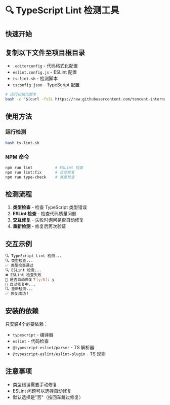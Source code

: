 # 🔍 TypeScript Lint 检测工具

## 快速开始

## 复制以下文件至项目根目录
- `.editorconfig` - 代码格式化配置
- `eslint.config.js` - ESLint 配置
- `ts-lint.sh` - 检测脚本
- `tsconfig.json` - TypeScript 配置

```bash
# 运行初始化脚本
bash -c "$(curl -fsSL https://raw.githubusercontent.com/tencent-international/specification/main/typescripts/ts-lint-init.sh)"
```

## 使用方法

### 运行检测
```bash
bash ts-lint.sh
```

### NPM 命令
```bash
npm run lint          # ESLint 检查
npm run lint:fix      # 自动修复
npm run type-check    # 类型检查
```

## 检测流程

1. **类型检查** - 检查 TypeScript 类型错误
2. **ESLint 检查** - 检查代码质量问题
3. **交互修复** - 失败时询问是否自动修复
4. **重新检测** - 修复后再次验证

## 交互示例

```bash
🔍 TypeScript Lint 检测...
🔍 类型检查...
✅ 类型检查通过
🔍 ESLint 检查...
❌ ESLint 检查失败
🤔 是否自动修复？[y/N]: y
🔧 自动修复中...
🔍 重新检测...
✅ 修复成功！
```

## 安装的依赖

只安装4个必要依赖：
- `typescript` - 编译器
- `eslint` - 代码检查
- `@typescript-eslint/parser` - TS 解析器
- `@typescript-eslint/eslint-plugin` - TS 规则

## 注意事项

- 类型错误需要手动修复
- ESLint 问题可以选择自动修复
- 默认选择是"否"（按回车跳过修复）
